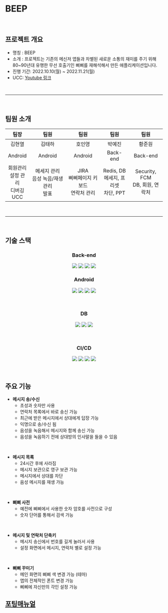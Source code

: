 # BEEP

</br>

## 프로젝트 개요

- 명칭 : BEEP
- 소개 : 프로젝트는 기존의 메신저 앱들과 차별된 새로운 소통의 재미를 주기 위해 80~90년대 유행한 무선 호출기인 삐삐를 재해석해서 만든 애플리케이션입니다. 
- 진행 기간: 2022.10.10(월) ~ 2022.11.21(월)
- UCC: [Youtube 링크](https://www.youtube.com/watch?v=Zjsa6lmApLA)

</br>

----

</br>

## 팀원 소개

|                      팀장                       |                       팀원                       |                      팀원                      |                      팀원                      |                 팀원                 |
| :---------------------------------------------: | :----------------------------------------------: | :--------------------------------------------: | :--------------------------------------------: | :----------------------------------: |
|                     김현열                      |                      김태하                      |                     호인영                     |                     박예진                     |                황준원                |
|                     Android                     |                     Android                      |                    Android                     |                    Back-end                    |               Back-end               |
| 회원관리<br /> 설정 관리<br /> 디버깅<br /> UCC | 메세지 관리<br /> 음성 녹음/재생 관리<br /> 발표 | JIRA<br /> 삐삐페이지 키보드<br /> 연락처 관리 | Redis, DB<br /> 메세지, 프리셋<br /> 차단, PPT | Security, FCM<br /> DB, 회원, 연락처 |

</br>

----

</br>

## 기술 스택

<h3 align="center">Back-end</h3>



<p align="center">
	<img src="https://img.shields.io/badge/springboot-6DB33F?style=for-the-badge&logo=springboot&logoColor=white">
    <img src="https://img.shields.io/badge/java-007396?style=for-the-badge&logo=java&logoColor=white">
    <img src="https://img.shields.io/badge/spring security-6DB33F?style=for-the-badge&logo=spring security&logoColor=white">
    <img src="https://img.shields.io/badge/hibernate-59666C?style=for-the-badge&logo=hibernate security&logoColor=white">
</p>



<h3 align="center">Android</h3>
<p align="center">
	<img src="https://img.shields.io/badge/kotlin-7F52FF?style=for-the-badge&logo=kotlin&logoColor=white">
    <img src="https://img.shields.io/badge/android-6DB33F?style=for-the-badge&logo=android&logoColor=white">
    <img src="https://img.shields.io/badge/jetpack compose-4285F4?style=for-the-badge&logo=jetpack compose&logoColor=white">
    <img src="https://img.shields.io/badge/firebase-FFCA28?style=for-the-badge&logo=firebase&logoColor=white">
</p>

<br>

<h3 align="center">DB</h3>
<p align="center">
	<img src="https://img.shields.io/badge/mysql-4479A1?style=for-the-badge&logo=mysql&logoColor=white">
	<img src="https://img.shields.io/badge/redis-DC382D?style=for-the-badge&logo=redis&logoColor=white">
	<img src="https://img.shields.io/badge/amazon s3-569A31?style=for-the-badge&logo=amazon s3&logoColor=white">
</p>

<br>

<h3 align="center">CI/CD</h3>
<p align="center">
	<img src="https://img.shields.io/badge/docker-2496ED?style=for-the-badge&logo=docker&logoColor=white">
	<img src="https://img.shields.io/badge/ubuntu-E95420?style=for-the-badge&logo=ubuntu&logoColor=white">
	<img src="https://img.shields.io/badge/jenkins-D24939?style=for-the-badge&logo=jenkins&logoColor=white">
    <img src="https://img.shields.io/badge/amazon ec2-FF9900?style=for-the-badge&logo=amazon ec2&logoColor=white">
</p>

<br>

## 주요 기능

- **메시지 송/수신**
    - 초성과 숫자만 사용
    - 연락처 목록에서 바로 송신 가능
    - 최근에 받은 메시지에서 상대에게 답장 가능
    - 익명으로 송/수신 됨
    - 음성을 녹음해서 메시지와 함께 송신 가능
    - 음성을 녹음하기 전에 상대방의 인사말을 들을 수 있음

</br>

- **메시지 목록**
    - 24시간 후에 사라짐
    - 메시지 보관으로 영구 보관 가능
    - 메시지에서 상대를 차단
    - 음성 메시지를 재생 가능

</br>

- **삐삐 사전**
    - 예전에 삐삐에서 사용한 숫자 암호를 사전으로 구성
    - 숫자 단어를 통해서 검색 가능

</br>

- **메시지 및 연락처 단축키**
    - 메시지 송신에서 번호를 길게 눌러서 사용
    - 설정 화면에서 메시지, 연락처 별로 설정 가능

</br>

- **삐삐 꾸미기**
    - 메인 화면의 삐삐 색 변경 가능 (테마)
    - 앱의 전체적인 폰트 변경 가능
    - 삐삐에 자신만의 각인 설정 가능



## [포팅매뉴얼](exec/Readme.md)

